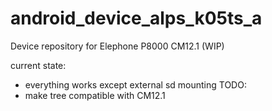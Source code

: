 # android_device_alps_k05ts_a
Device repository for Elephone P8000 CM12.1 (WIP)

current state:
 * everything works except external sd mounting
TODO:
 * make tree compatible with CM12.1
